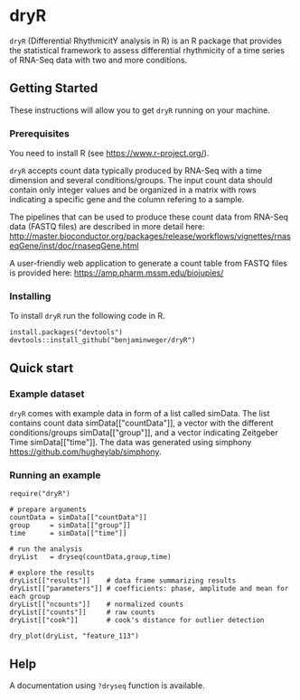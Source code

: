 # dryR
`dryR` (Differential RhythmicitY analysis in R) is an R package that provides the statistical framework to assess differential rhythmicity of a time series of RNA-Seq data with two and more conditions.

## Getting Started

These instructions will allow you to get `dryR` running on your machine. 

### Prerequisites
You need to install R (see https://www.r-project.org/). 

`dryR` accepts count data typically produced by RNA-Seq with a time dimension and several conditions/groups. The input count data should contain only integer values and be organized in a matrix with rows indicating a specific gene and the column refering to a sample. 

The pipelines that can be used to produce these count data from RNA-Seq data (FASTQ files) are described in more detail here:
http://master.bioconductor.org/packages/release/workflows/vignettes/rnaseqGene/inst/doc/rnaseqGene.html

A user-friendly web application to generate a count table from FASTQ files is provided here: https://amp.pharm.mssm.edu/biojupies/

### Installing

To install `dryR` run the following code in R.
```
install.packages("devtools")
devtools::install_github("benjaminweger/dryR")
```
## Quick start
### Example dataset 
`dryR` comes with example data in form of a list called simData. The list contains count data simData[["countData"]], a vector with the different conditions/groups simData[["group"]], and a vector indicating Zeitgeber Time simData[["time"]]. The data was generated using simphony https://github.com/hugheylab/simphony.

### Running an example
```
require("dryR")

# prepare arguments
countData = simData[["countData"]]
group     = simData[["group"]]
time      = simData[["time"]]

# run the analysis
dryList   = dryseq(countData,group,time)

# explore the results
dryList[["results"]]    # data frame summarizing results
dryList[["parameters"]] # coefficients: phase, amplitude and mean for each group
dryList[["ncounts"]]    # normalized counts
dryList[["counts"]]     # raw counts
dryList[["cook"]]       # cook's distance for outlier detection

dry_plot(dryList, "feature_113")
```

## Help
A documentation using `?dryseq` function is available. 
